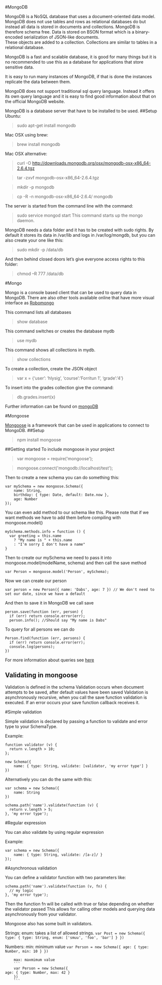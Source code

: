 #MongoDB

MongoDB is a NoSQL database that uses a document-oriented data model.  MongoDB does not use tables and rows as relational
databases do but instead all data is stored in documents and collections.  MongoDB is therefore schema free.
Data is stored on BSON format which is a binary-encoded serialization of JSON-like documents.  
These objects are added to a collection.  Collections are similar to tables in a relational database.

MongoDB is a fast and scalable database, it is good for many things but it is no recommended to use this as a database for
applications that store sensitive data.

It is easy to run many instances of MongoDB, if that is done the instances replicate the data between them.

MongoDB does not support traditional sql query language.   Instead it offers its own query language and it is easy
to find good information about that on the official MongoDB website.

MongoDB is a database server that have to be installed to be used.
##Setup
Ubuntu:
> sudo apt-get install mongodb

Mac OSX using brew:
> brew install mongodb

Mac OSX alternative:
> curl -O http://downloads.mongodb.org/osx/mongodb-osx-x86_64-2.6.4.tgz

> tar -zxvf mongodb-osx-x86_64-2.6.4.tgz

> mkdir -p mongodb

> cp -R -n mongodb-osx-x86_64-2.6.4/ mongodb

The server is started from the command line with the command:

> sudo service mongod start
This command starts up the mongo daemon.

MongoDB needs a data folder and it has to be created with sudo rights. By default it stores its data in /var/lib and logs in /var/log/mongdb, but you can also create your one like this:

> sudo mkdir -p /data/db

And then behind closed doors let’s give everyone access rights to this folder:

> chmod –R 777 /data/db

#Mongo

Mongo is a console based client that can be used to query data in MongoDB.  There are also other tools available online
that have more visual interface as [Robomongo](http://robomongo.org/)

This command lists all databases
> show database

This command switches or creates the database mydb
> use mydb

This command shows all collections in mydb.
> show collections  

To create a collection, create the JSON object
> var x = {‘user’: ‘hlysig’, ‘course’:’Forritun 1’, ‘grade’:’4’}

To insert into the grades collection give the command:
> db.grades.insert(x)

Further information can be found on [mongoDB](http://www.mongodb.org)

#Mongoose

[Mongoose](http://mongoosejs.com/) is a framework that can be used in applications to connect to MongoDB.
##Setup
> npm install mongoose

##Getting started
To include mongoose in your project
> var mongoose = require('mongoose');

> mongoose.connect('mongodb://localhost/test');

Then to create a new schema you can do something this:

```
var mySchema = new mongoose.Schema({
	name: String,
	birthday: { type: Date, default: Date.now },
	age: Number
});
```
You can even add method to our schema like this. Please note that if we want methods we have to add them before compiling with mongoose.model()
```
mySchema.methods.info = function () {
  var greeting = this.name
    ? "My name is " + this.name
    : "I'm sorry I don't have a name"
}
```
Then to create our mySchema we need to pass it into mongoose.model(modelName, schema) and then call the save method

```
var Person = mongoose.model('Person', mySchema);
```
Now we can create our person
```
var person = new Person({ name: 'Dabs', age: 7 }) // We don't need to set our date, since we have a default
```
And then to save it in MongoDB we call save
```
person.save(function (err, person) {
  if (err) return console.error(err);
  person.info(); //Should say "My name is Dabs"
```
To query for all persons we can do
```
Person.find(function (err, persons) {
  if (err) return console.error(err);
  console.log(persons);
})
```
For more information about queries see [here](http://mongoosejs.com/docs/queries.html)

## Validating in mongoose

Validation is defined in the schema
Validation occurs when document attempts to be saved, after default values have been saved
Validation is asynchronously recursive, when you call the save function validation is executed. If an error occurs your save function callback receives it.

#Simple validation

Simple validation is declared by passing a function to validate and error type to your SchemaType.

Example:
```
function validator (v) {
  return v.length > 10;
};

new Schema({
    name: { type: String, validate: [validator, 'my error type'] }
})
```

Alternatively you can do the same with this:

```
var schema = new Schema({
    name: String
})

schema.path('name').validate(function (v) {
  return v.length > 5;
}, 'my error type');
```

#Regular expression

You can also validate by using regular expression

Example:
```
var schema = new Schema({
    name: { type: String, validate: /[a-z]/ }
});
```

#Asynchronous validation

You can define a validator function with two parameters like:
```
schema.path('name').validate(function (v, fn) {
  // my logic
}, 'my error type');
```

Then the function fn will be called with true or false depending on whether the validator passed
This allows for calling other models and querying data asynchronously from your validator.


Mongoose also has some built in validators.

Strings:
	enum: takes a list of allowed strings.
	```
	var Post = new Schema({
    type: { type: String, enum: ['smuu', 'foo', 'bar'] }
		})
		```

Numbers:
		min: minimum value
		```
		var Person = new Schema({
    age: { type: Number, min: 10 }
		})
		```

		max: maxmimum value
		```
		var Person = new Schema({
    age: { type: Number, max: 42 }
		})
		```

